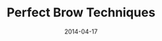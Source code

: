 ---
  title:        Perfect Brow Techniques
  date:         2014-04-17
  videoID:      5DWtNexhVsY
  description:  'Selena shares with you all the techniques she has discovered over the many years of being her own make-up artist in showbiz.'
---